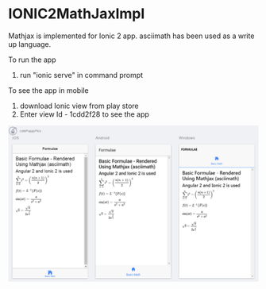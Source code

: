 # IONIC2MathJaxImpl

Mathjax is implemented for Ionic 2 app.
asciimath has been used as a write up language.

To run the app
 1. run "ionic serve" in command prompt

To see the app in mobile
 1. download Ionic view from play store
 2. Enter view Id - 1cdd2f28 to see the app
 

![ScreenShot](https://raw.githubusercontent.com/PrithiviRajG/IONIC2MathJaxImpl/master/screenshots/img.png)
